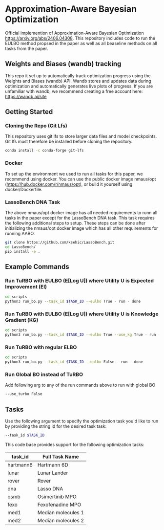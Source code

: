 # Approximation-Aware Bayesian Optimization

Official implemention of Approximation-Aware Bayesian Optimization https://arxiv.org/abs/2406.04308. 
This repository includes code to run the EULBO method propsed in the paper as well as all beaseline methods on all tasks from the paper.

## Weights and Biases (wandb) tracking
This repo it set up to automatically track optimization progress using the Weights and Biases (wandb) API. Wandb stores and updates data during optimization and automatically generates live plots of progress. If you are unfamiliar with wandb, we recommend creating a free account here:
https://wandb.ai/site

## Getting Started

### Cloning the Repo (Git Lfs)
This repository uses git lfs to store larger data files and model checkpoints. Git lfs must therefore be installed before cloning the repository. 

```Bash
conda install -c conda-forge git-lfs
```

### Docker
To set up the environment we used to run all tasks for this paper, we recommend using docker. 
You can use the public docker image nmaus/opt (https://hub.docker.com/r/nmaus/opt), or build it yourself using docker/Dockerfile.

### LassoBench DNA Task
The above nmaus/opt docker image has all needed requirements to runn all tasks in the paper except for the LassoBench DNA task. This task requires the following additional steps to setup. These steps can be done after initializing the nmaus/opt docker image which has all other requirements for running AABO. 

```Bash
git clone https://github.com/ksehic/LassoBench.git
cd LassoBench/
pip install -e .
```

## Example Commands

### Run TuRBO with EULBO (E[Log U]) where Utility U is Expected Improvement (EI)
```Bash
cd scripts 
python3 run_bo.py --task_id $TASK_ID --eulbo True - run - done 
```

### Run TuRBO with EULBO (E[Log U]) where Utility U is Knowledge Gradient (KG)
```Bash 
cd scripts 
python3 run_bo.py --task_id $TASK_ID --eulbo True --use_kg True - run - done 
```

### Run TuRBO with regular ELBO 
```Bash 
cd scripts 
python3 run_bo.py --task_id $TASK_ID --eulbo False - run - done 
```

### Run Global BO instead of TuRBO 
Add following arg to any of the run commands above to run with global BO

```Bash
--use_turbo False
```

## Tasks 

Use the following argument to specify the optimization task you'd like to run by providing the string id for the desired task task:

```Bash
--task_id $TASK_ID
```

This code base provides support for the following optimization tasks:

| task_id | Full Task Name     |
|---------|--------------------|
|  hartmann6 | Hartmann 6D     |
|  lunar     | Lunar Lander    |
|  rover     | Rover           |
|  dna       | Lasso DNA       |
|  osmb      | Osimertinib MPO    |
|  fexo      | Fexofenadine MPO   |
|  med1      | Median molecules 1 |
|  med2      | Median molecules 2 |
